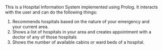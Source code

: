 This is a Hospital Information System implemented using Prolog. It interacts with the user and can do the following things:
1. Recommends hospitals based on the nature of your emergency and your current area.
2. Shows a list of hospitals in your area and creates appointment with a doctor of any of those hospitals
3. Shows the number of available cabins or ward beds of a hospital.
